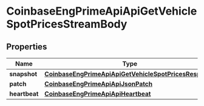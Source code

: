 
# CoinbaseEngPrimeApiApiGetVehicleSpotPricesStreamBody

## Properties
Name | Type | Description | Notes
------------ | ------------- | ------------- | -------------
**snapshot** | [**CoinbaseEngPrimeApiApiGetVehicleSpotPricesResponse**](CoinbaseEngPrimeApiApiGetVehicleSpotPricesResponse.md) |  |  [optional]
**patch** | [**CoinbaseEngPrimeApiApiJsonPatch**](CoinbaseEngPrimeApiApiJsonPatch.md) |  |  [optional]
**heartbeat** | [**CoinbaseEngPrimeApiApiHeartbeat**](CoinbaseEngPrimeApiApiHeartbeat.md) |  |  [optional]



